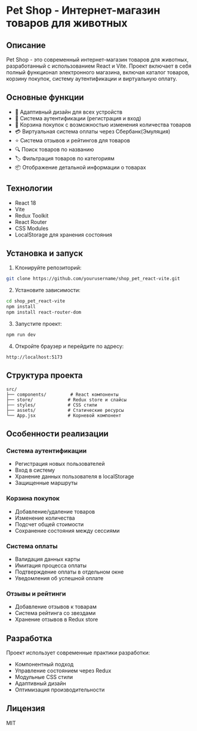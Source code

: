 # Pet Shop - Интернет-магазин товаров для животных

## Описание
Pet Shop - это современный интернет-магазин товаров для животных, разработанный с использованием React и Vite. Проект включает в себя полный функционал электронного магазина, включая каталог товаров, корзину покупок, систему аутентификации и виртуальную оплату.

## Основные функции
- 📱 Адаптивный дизайн для всех устройств
- 🔐 Система аутентификации (регистрация и вход)
- 🛒 Корзина покупок с возможностью изменения количества товаров
- 💳 Виртуальная система оплаты через Сбербанк(Эмуляция)
- ⭐ Система отзывов и рейтингов для товаров
- 🔍 Поиск товаров по названию
- 🏷️ Фильтрация товаров по категориям
- 📦 Отображение детальной информации о товарах

## Технологии
- React 18
- Vite
- Redux Toolkit
- React Router
- CSS Modules
- LocalStorage для хранения состояния

## Установка и запуск

1. Клонируйте репозиторий:
```bash
git clone https://github.com/yourusername/shop_pet_react-vite.git
```

2. Установите зависимости:
```bash
cd shop_pet_react-vite
npm install
npm install react-router-dom
```

3. Запустите проект:
```bash
npm run dev
```

4. Откройте браузер и перейдите по адресу:
```
http://localhost:5173
```

## Структура проекта
```
src/
├── components/         # React компоненты
├── store/             # Redux store и слайсы
├── styles/            # CSS стили
├── assets/            # Статические ресурсы
└── App.jsx            # Корневой компонент
```

## Особенности реализации

### Система аутентификации
- Регистрация новых пользователей
- Вход в систему
- Хранение данных пользователя в localStorage
- Защищенные маршруты

### Корзина покупок
- Добавление/удаление товаров
- Изменение количества
- Подсчет общей стоимости
- Сохранение состояния между сессиями

### Система оплаты
- Валидация данных карты
- Имитация процесса оплаты
- Подтверждение оплаты в отдельном окне
- Уведомления об успешной оплате

### Отзывы и рейтинги
- Добавление отзывов к товарам
- Система рейтинга со звездами
- Хранение отзывов в Redux store

## Разработка
Проект использует современные практики разработки:
- Компонентный подход
- Управление состоянием через Redux
- Модульные CSS стили
- Адаптивный дизайн
- Оптимизация производительности

## Лицензия
MIT
